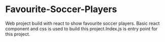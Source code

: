 # Favourite-Soccer-Players
Web project build with react to show favourite soccer players. Basic react component and css is used to build this project.Index.js is entry point for this project.
